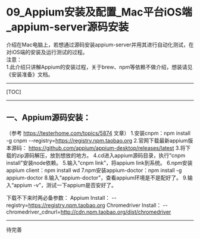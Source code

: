 # 09_Appium安装及配置_Mac平台iOS端_appium-server源码安装

介绍在Mac电脑上，若想通过源码安装appium-server并用其进行自动化测试，在对iOS端的安装及运行测试的过程。  
注意：  
1.此介绍只讲解Appium的安装过程，关于brew、npm等依赖不做介绍，想装请见《安装准备》文档。

---

[TOC]

---

## 一、Appium源码安装：

（参考 https://testerhome.com/topics/5874 文章）
1.安装cnpm：npm install -g cnpm --registry=https://registry.npm.taobao.org
2.官网下载最新appium版本源码：
https://github.com/appium/appium-desktop/releases/latest
3.将下载的zip源码解压，放到想放的地方。
4.cd进入appium源码目录，执行“cnpm install”安装node依赖。
5.输入“cnpm link”，将appium link到系统。
6.npm安装appium client：npm install wd
7.npm安装appium-doctor：npm install -g appium-doctor
8.输入“appium-doctor”，查看appium环境是不是配好了。
9.输入“appium -v”，测试一下appium是否安好了。

下载不下来时两必备参数：
Appium Install：
    --registry=https://registry.npm.taobao.org
Chromedriver Install：
    --chromedriver_cdnurl=http://cdn.npm.taobao.org/dist/chromedriver

---

待完善
